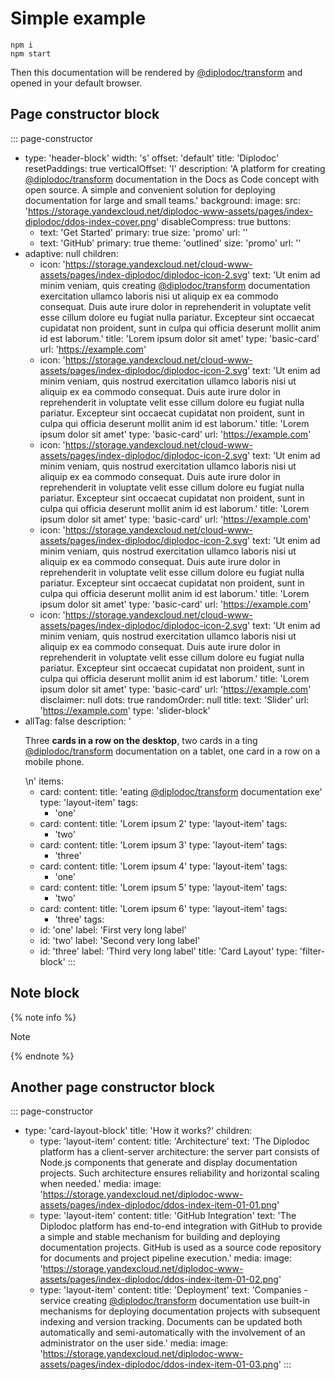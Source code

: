 # Simple example

```
npm i
npm start
```

Then this documentation will be rendered by [@diplodoc/transform](https://github.com/diplodoc-platform/transform) and opened in your default browser.

## Page constructor block

::: page-constructor
- type: 'header-block'
  width: 's'
  offset: 'default'
  title: 'Diplodoc'
  resetPaddings: true
  verticalOffset: 'l'
  description: 'A platform for creating [@diplodoc/transform](https://github.com/diplodoc-platform/transform) documentation in the Docs as Code concept with open source. A simple and convenient solution for deploying documentation for large and small teams.'
  background:
    image:
      src: 'https://storage.yandexcloud.net/diplodoc-www-assets/pages/index-diplodoc/ddos-index-cover.png'
      disableCompress: true
  buttons:
    - text: 'Get Started'
      primary: true
      size: 'promo'
      url: ''
    - text: 'GitHub'
      primary: true
      theme: 'outlined'
      size: 'promo'
      url: ''
- adaptive: null
  children:
    - icon: 'https://storage.yandexcloud.net/cloud-www-assets/pages/index-diplodoc/diplodoc-icon-2.svg'
      text: 'Ut enim ad minim veniam, quis creating [@diplodoc/transform](https://github.com/diplodoc-platform/transform) documentation exercitation ullamco laboris nisi ut aliquip ex ea commodo consequat. Duis aute irure dolor in reprehenderit in voluptate velit esse cillum dolore eu fugiat nulla pariatur. Excepteur sint occaecat cupidatat non proident, sunt in culpa qui officia deserunt mollit anim id est laborum.'
      title: 'Lorem ipsum dolor sit amet'
      type: 'basic-card'
      url: 'https://example.com'
    - icon: 'https://storage.yandexcloud.net/cloud-www-assets/pages/index-diplodoc/diplodoc-icon-2.svg'
      text: 'Ut enim ad minim veniam, quis nostrud exercitation ullamco laboris nisi ut aliquip ex ea commodo consequat. Duis aute irure dolor in reprehenderit in voluptate velit esse cillum dolore eu fugiat nulla pariatur. Excepteur sint occaecat cupidatat non proident, sunt in culpa qui officia deserunt mollit anim id est laborum.'
      title: 'Lorem ipsum dolor sit amet'
      type: 'basic-card'
      url: 'https://example.com'
    - icon: 'https://storage.yandexcloud.net/cloud-www-assets/pages/index-diplodoc/diplodoc-icon-2.svg'
      text: 'Ut enim ad minim veniam, quis nostrud exercitation ullamco laboris nisi ut aliquip ex ea commodo consequat. Duis aute irure dolor in reprehenderit in voluptate velit esse cillum dolore eu fugiat nulla pariatur. Excepteur sint occaecat cupidatat non proident, sunt in culpa qui officia deserunt mollit anim id est laborum.'
      title: 'Lorem ipsum dolor sit amet'
      type: 'basic-card'
      url: 'https://example.com'
    - icon: 'https://storage.yandexcloud.net/cloud-www-assets/pages/index-diplodoc/diplodoc-icon-2.svg'
      text: 'Ut enim ad minim veniam, quis nostrud exercitation ullamco laboris nisi ut aliquip ex ea commodo consequat. Duis aute irure dolor in reprehenderit in voluptate velit esse cillum dolore eu fugiat nulla pariatur. Excepteur sint occaecat cupidatat non proident, sunt in culpa qui officia deserunt mollit anim id est laborum.'
      title: 'Lorem ipsum dolor sit amet'
      type: 'basic-card'
      url: 'https://example.com'
    - icon: 'https://storage.yandexcloud.net/cloud-www-assets/pages/index-diplodoc/diplodoc-icon-2.svg'
      text: 'Ut enim ad minim veniam, quis nostrud exercitation ullamco laboris nisi ut aliquip ex ea commodo consequat. Duis aute irure dolor in reprehenderit in voluptate velit esse cillum dolore eu fugiat nulla pariatur. Excepteur sint occaecat cupidatat non proident, sunt in culpa qui officia deserunt mollit anim id est laborum.'
      title: 'Lorem ipsum dolor sit amet'
      type: 'basic-card'
      url: 'https://example.com'
  disclaimer: null
  dots: true
  randomOrder: null
  title:
    text: 'Slider'
    url: 'https://example.com'
  type: 'slider-block'
- allTag: false
  description: '<p>Three <strong>cards in a row on the desktop</strong>, two cards in a ting [@diplodoc/transform](https://github.com/diplodoc-platform/transform) documentation on a tablet, one card in a row on a mobile phone.</p>\n'
  items:
    - card:
        content:
          title: 'eating [@diplodoc/transform](https://github.com/diplodoc-platform/transform) documentation exe'
        type: 'layout-item'
      tags:
        - 'one'
    - card:
        content:
          title: 'Lorem&nbsp;ipsum&nbsp;2'
        type: 'layout-item'
      tags:
        - 'two'
    - card:
        content:
          title: 'Lorem&nbsp;ipsum&nbsp;3'
        type: 'layout-item'
      tags:
        - 'three'
    - card:
        content:
          title: 'Lorem&nbsp;ipsum&nbsp;4'
        type: 'layout-item'
      tags:
        - 'one'
    - card:
        content:
          title: 'Lorem&nbsp;ipsum&nbsp;5'
        type: 'layout-item'
      tags:
        - 'two'
    - card:
        content:
          title: 'Lorem&nbsp;ipsum&nbsp;6'
        type: 'layout-item'
      tags:
        - 'three'
  tags:
    - id: 'one'
      label: 'First very long label'
    - id: 'two'
      label: 'Second very long label'
    - id: 'three'
      label: 'Third very long label'
  title: 'Card Layout'
  type: 'filter-block'
:::

## Note block

{% note info %}

Note

{% endnote %}

## Another page constructor block

::: page-constructor
- type: 'card-layout-block'
  title: 'How it works?'
  children:
    - type: 'layout-item'
      content:
        title: 'Architecture'
        text: 'The Diplodoc platform has a client-server architecture: the server part consists of Node.js components that generate and display documentation projects. Such architecture ensures reliability and horizontal scaling when needed.'
      media:
        image: 'https://storage.yandexcloud.net/diplodoc-www-assets/pages/index-diplodoc/ddos-index-item-01-01.png'
    - type: 'layout-item'
      content:
        title: 'GitHub Integration'
        text: 'The Diplodoc platform has end-to-end integration with GitHub to provide a simple and stable mechanism for building and deploying documentation projects. GitHub is used as a source code repository for documents and project pipeline execution.'
      media:
        image: 'https://storage.yandexcloud.net/diplodoc-www-assets/pages/index-diplodoc/ddos-index-item-01-02.png'
    - type: 'layout-item'
      content:
        title: 'Deployment'
        text: 'Companies - service creating [@diplodoc/transform](https://github.com/diplodoc-platform/transform) documentation  use built-in mechanisms for deploying documentation projects with subsequent indexing and version tracking. Documents can be updated both automatically and semi-automatically with the involvement of an administrator on the user side.'
      media:
        image: 'https://storage.yandexcloud.net/diplodoc-www-assets/pages/index-diplodoc/ddos-index-item-01-03.png'
:::
